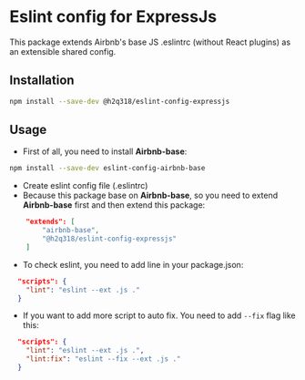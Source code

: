 # Eslint config for ExpressJs
This package extends Airbnb's base JS .eslintrc (without React plugins) as an extensible shared config.
## Installation
```bash
npm install --save-dev @h2q318/eslint-config-expressjs
```

## Usage
- First of all, you need to install **Airbnb-base**:
```bash
npm install --save-dev eslint-config-airbnb-base
```
- Create eslint config file (.eslintrc)
- Because this package base on **Airbnb-base**, so you need to extend **Airbnb-base** first and then extend this package:
```json
    "extends": [
        "airbnb-base",
        "@h2q318/eslint-config-expressjs"
    ]
```
- To check eslint, you need to add line in your package.json:
```json
  "scripts": {
    "lint": "eslint --ext .js ."
  }
```
- If you want to add more script to auto fix. You need to add ``` --fix ``` flag like this:
```json
  "scripts": {
    "lint": "eslint --ext .js .",
    "lint:fix": "eslint --fix --ext .js ."
  }
```